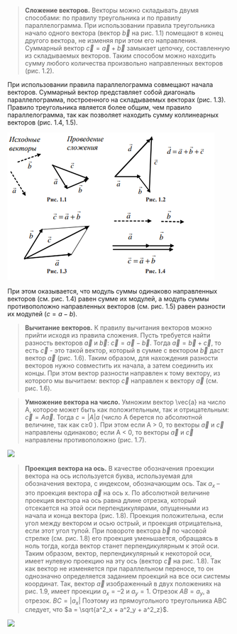 
>**Сложение векторов.** Векторы можно складывать двумя способами: по правилу треугольника и по правилу параллелограмма. При использовании правила треугольника начало одного вектора (вектор $\vec{b}$  на рис. 1.1) помещают в конец другого вектора, не изменяя при этом его направления. Суммарный вектор $\vec{c} =\vec{a} + \vec{b}$ замыкает цепочку, составленную из складываемых векторов. Таким способом можно находить сумму любого количества произвольно направленных векторов (рис. 1.2).

При использовании правила параллелограмма совмещают начала векторов. Суммарный вектор представляет собой диагональ параллелограмма, построенного на складываемых векторах (рис. 1.3). Правило треугольника является более общим, чем правило параллелограмма, так как позволяет находить сумму коллинеарных векторов (рис. 1.4, 1.5).

![](Pasted%20image%2020240412004916.png)

При этом оказывается, что модуль суммы одинаково направленных векторов (см. рис. 1.4) равен сумме их модулей, а модуль суммы противоположно направленных векторов (см. рис. 1.5) равен разности их модулей ($c = a - b$). 

>**Вычитание векторов.**  К правилу вычитания векторов можно прийти исходя из правила сложения. Пусть требуется найти разность векторов $\vec{a}$ и $\vec{b}$: $\vec{c} =\vec{a} - \vec{b}$. Тогда $\vec{a} =\vec{b} + \vec{c}$, то есть $\vec{c}$ - это такой вектор, который в сумме с вектором $\vec{b}$ даст вектор $\vec{a}$ (рис. 1.6). Таким образом, для нахождения разности векторов нужно совместить их начала, а затем соединить их концы. При этом вектор разности направлен к тому вектору, из которого мы вычитаем: вектор $\vec{c}$ направлен к вектору $\vec{a}$ (см. рис. 1.6). 

>**Умножение вектора на число.** Умножим вектор \vec{a} на число А, которое может быть как положительным, так и отрицательным: $\vec{c} = A\vec{a}$. Тогда $c=|A|a$ (число А берется по абсолютной величине, так как c≥0 ). При этом если A > 0, то векторы $\vec{a}$ и $\vec{c}$ направлены одинаково; если A < 0, то векторы $\vec{a}$ и $\vec{c}$ направлены противоположно (рис. 1.7).

![](Pasted%20image%2020240412012908.png)

 >**Проекция вектора на ось.** В качестве обозначения проекции вектора на ось используется буква, используемая для обозначения вектора, с индексом, обозначающим ось. Так $a_x$ – это проекция вектора $\vec{a}$ на ось x. По абсолютной величине проекция вектора на ось равна длине отрезка, который отсекается на этой оси перпендикулярами, опущенными из начала и конца вектора (рис. 1.8). Проекция положительна, если угол между вектором и осью острый, и проекция отрицательна, если этот угол тупой. При повороте вектора $\vec{b}$ по часовой стрелке (см. рис. 1.8) его проекция уменьшается, обращаясь в ноль тогда, когда вектор станет перпендикулярным к этой оси. Таким образом, вектор, перпендикулярный к некоторой оси, имеет нулевую проекцию на эту ось (вектор $\vec{c}$ на рис. 1.8). Так как вектор не изменяется при параллельном переносе, то он однозначно определяется заданием проекций на все оси системы координат. Так, вектор $\vec{a}$ изображенный в двух положениях на рис. 1.9, имеет проекции $a_x = –2$ и $a_y= 1$. Отрезок $AB = a_y$, а отрезок. $BC=|a_x|$ Поэтому из прямоугольного треугольника ABC следует, что $a = \sqrt{a^2_x + a^2_y + a^2_z}$.
 
 ![](Pasted%20image%2020240412012933.png)